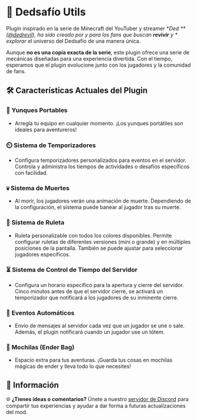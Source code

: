 # 🥭 **Dedsafío Utils**

Plugin inspirado en la serie de Minecraft del YouTuber y streamer **Ded
** ([@dedrevil](https://www.youtube.com/c/Mrdedreviil)), ha sido creado por y para los fans que buscan **revivir** y *
*explorar** el universo del Dedsafío de una manera única.

Aunque **no es una copia exacta de la serie**, este plugin ofrece una serie de mecánicas diseñadas para una experiencia
divertida. Con el tiempo, esperamos que el plugin evolucione junto con los jugadores y la comunidad de fans.

## 🛠️ **Características Actuales del Plugin**

### 🧰 **Yunques Portables**

- Arregla tu equipo en cualquier momento. ¡Los yunques portátiles son ideales para aventureros!

### ⏲️ **Sistema de Temporizadores**

- Configura temporizadores personalizados para eventos en el servidor. Controla y administra los tiempos de actividades
  o desafíos específicos con facilidad.

### 💀 **Sistema de Muertes**

- Al morir, los jugadores verán una animación de muerte. Dependiendo de la configuración, el sistema puede banear al
  jugador tras su muerte.

### 🎨 **Sistema de Ruleta**

- Ruleta personalizable con todos los colores disponibles. Permite configurar ruletas de diferentes versiones (mini o
  grande) y en múltiples posiciones de la pantalla. También se puede ajustar para seleccionar jugadores específicos.

### ⏳ **Sistema de Control de Tiempo del Servidor**

- Configura un horario específico para la apertura y cierre del servidor. Cinco minutos antes de que el servidor cierre,
  se activará un temporizador que notificará a los jugadores de su inminente cierre.

### 📅 **Eventos Automáticos**

- Envío de mensajes al servidor cada vez que un jugador se une o sale. Además, el plugin notificará cuando un jugador
  use un tótem.

### 🎒 **Mochilas (Ender Bag)**

- Espacio extra para tus aventuras. ¡Guarda tus cosas en mochilas mágicas de ender y lleva todo lo que necesites!

## 🚀 **Información**

🌐 **¿Tienes ideas o comentarios?** Únete a nuestro [servidor de Discord](https://discord.gg/9Db8AmyFSD) para compartir
tus experiencias y ayudar a dar forma a futuras actualizaciones del mod.